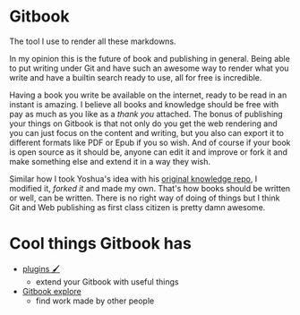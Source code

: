 # Gitbook

The tool I use to render all these markdowns. 

In my opinion this is the future of book and publishing in general. Being able to put writing under Git and have such an awesome way to render what you write and have a builtin search ready to use, all for free is incredible.

Having a book you write be available on the internet, ready to be read in an instant is amazing. I believe all books and knowledge should be free with pay as much as you like as a _thank you_ attached. The bonus of publishing your things on Gitbook is that not only do you get the web rendering and you can just focus on the content and writing, but you also can export it to different formats like PDF or Epub if you so wish. And of course if your book is open source as it should be, anyone can edit it and improve or fork it and make something else and extend it in a way they wish. 

Similar how I took Yoshua's idea with his [original knowledge repo](https://github.com/yoshuawuyts/knowledge), I modified it, _forked it_ and made my own. That's how books should be written or well, can be written. There is no right way of doing of things but I think Git and Web publishing as first class citizen is pretty damn awesome.

# Cool things Gitbook has

- [plugins 🖌](https://toolchain.gitbook.com/)
	- extend your Gitbook with useful things
- [Gitbook explore](https://www.gitbook.com/explore)
	- find work made by other people